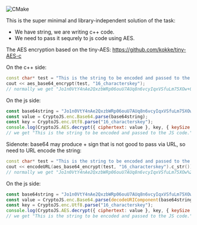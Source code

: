 ![CMake](https://github.com/AndrewShpagin/aes_string_pass/actions/workflows/cmake.yml/badge.svg)

This is the super minimal and library-independent solution of the task:

- We have string, we are writing c++ code. 
- We need to pass it sequrely to js code using AES.

The AES encryption based on the tiny-AES: https://github.com/kokke/tiny-AES-c

On the c++ side:

```c++
const char* test = "This is the string to be encoded and passed to the JS code.";
cout << aes_base64_encrypt(test, "16_characterskey");
// normally we get "Jo1n0VtY4nAe2QxzbWRp06ouU7AUq8n6vcyIqxVSfuLm75XOw+O7cJIzWHYBQtQBIP9Jcdu5USLCV8ondfkyjQ==" there
```
On the js side:
```js
const base64string = "Jo1n0VtY4nAe2QxzbWRp06ouU7AUq8n6vcyIqxVSfuLm75XOw+O7cJIzWHYBQtQBIP9Jcdu5USLCV8ondfkyjQ==";
const value = CryptoJS.enc.Base64.parse(base64string);
const key = CryptoJS.enc.Utf8.parse("16_characterskey");
console.log(CryptoJS.AES.decrypt({ ciphertext: value }, key, { keySize: 16, mode : CryptoJS.mode.ECB }).toString(CryptoJS.enc.Utf8));
// we get "This is the string to be encoded and passed to the JS code."
```
Sidenote:
base64 may produce + sign that is not good to pass via URL, so need to URL encode the string:

```c++
const char* test = "This is the string to be encoded and passed to the JS code.";
cout << encodeURL(aes_base64_encrypt(test, "16_characterskey").c_str());
// normally we get "Jo1n0VtY4nAe2QxzbWRp06ouU7AUq8n6vcyIqxVSfuLm75XOw%2BO7cJIzWHYBQtQBIP9Jcdu5USLCV8ondfkyjQ%3D%3D" there
```
On the js side:
```js
const base64string = "Jo1n0VtY4nAe2QxzbWRp06ouU7AUq8n6vcyIqxVSfuLm75XOw%2BO7cJIzWHYBQtQBIP9Jcdu5USLCV8ondfkyjQ%3D%3D";
const value = CryptoJS.enc.Base64.parse(decodeURIComponent(base64string));
const key = CryptoJS.enc.Utf8.parse("16_characterskey");
console.log(CryptoJS.AES.decrypt({ ciphertext: value }, key, { keySize: 16, mode : CryptoJS.mode.ECB }).toString(CryptoJS.enc.Utf8));
// we get "This is the string to be encoded and passed to the JS code."
```
